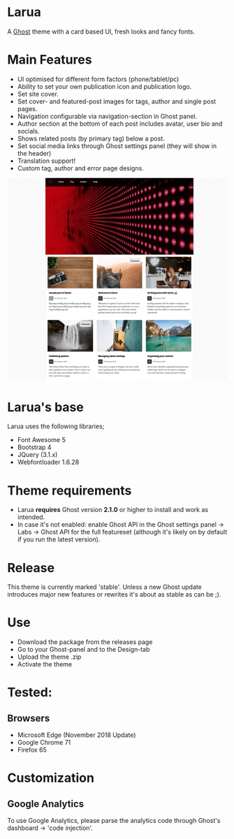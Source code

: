 # Larua

A [Ghost](http://github.com/tryghost/ghost/) theme with a card based UI, fresh looks and fancy fonts. 

# Main Features
- UI optimised for different form factors (phone/tablet/pc)
- Ability to set your own publication icon and publication logo.
- Set site cover.
- Set cover- and featured-post images for tags, author and single post pages.
- Navigation configurable via navigation-section in Ghost panel.
- Author section at the bottom of each post includes avatar, user bio and socials.
- Shows related posts (by primary tag) below a post.
- Set social media links through Ghost settings panel (they will show in the header)
- Translation support!
- Custom tag, author and error page designs.

![Larua](https://github.com/canitia/larua/raw/master/assets/screenshot-desktop.png)

# Larua's base
Larua uses the following libraries;
- Font Awesome 5
- Bootstrap 4
- JQuery (3.1.x)
- Webfontloader 1.6.28

# Theme requirements
- Larua **requires** Ghost version **2.1.0** or higher to install and work as intended. 
- In case it's not enabled: enable Ghost API in the Ghost settings panel -> Labs -> Ghost API for the full featureset (although it's likely on by default if you run the latest version).

# Release
This theme is currently marked 'stable'. Unless a new Ghost update introduces major new features or rewrites it's about as stable as can be ;).

# Use
- Download the package from the releases page
- Go to your Ghost-panel and to the Design-tab
- Upload the theme .zip
- Activate the theme

# Tested:
## Browsers
- Microsoft Edge (November 2018 Update)
- Google Chrome 71
- Firefox 65

# Customization

## Google Analytics
To use Google Analytics, please parse the analytics code through Ghost's dashboard -> 'code injection'.
